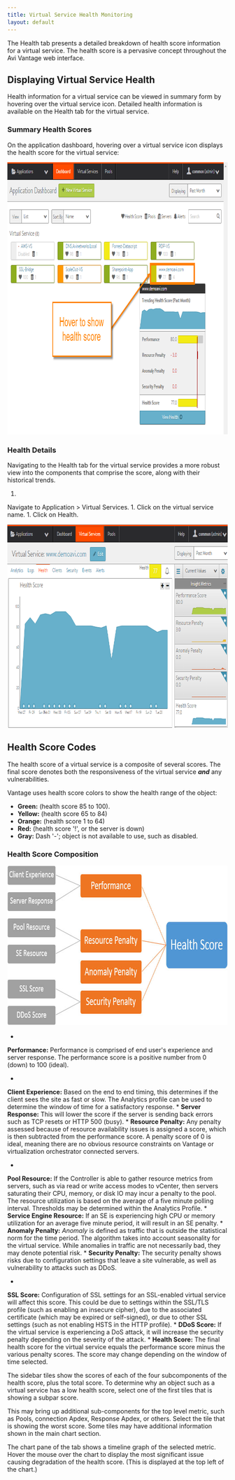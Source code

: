 ```yaml
---
title: Virtual Service Health Monitoring
layout: default
---
```

The Health tab presents a detailed breakdown of health score information for a virtual service. The health score is a pervasive concept throughout the Avi Vantage web interface.

## Displaying Virtual Service Health

Health information for a virtual service can be viewed in summary form by hovering over the virtual service icon. Detailed health information is available on the Health tab for the virtual service.

### Summary Health Scores

On the application dashboard, hovering over a virtual service icon displays the health score for the virtual service:

<a href="img/vs-health-hover.png"><img src="img/vs-health-hover.png" alt="vs-health-hover" width="911" height="622"></a>

### Health Details

Navigating to the Health tab for the virtual service provides a more robust view into the components that comprise the score, along with their historical trends.

1. 
Navigate to Application > Virtual Services.
1. 
Click on the virtual service name.
1. 
Click on Health.

<a href="img/vs-health-tab.png"><img src="img/vs-health-tab.png" alt="vs-health-tab" width="875" height="465"></a>

## Health Score Codes

The health score of a virtual service is a composite of several scores. The final score denotes both the responsiveness of the virtual service ***and*** any vulnerabilities.

Vantage uses health score colors to show the health range of the object:

* **Green:** (health score 85 to 100).
* **Yellow:** (health score 65 to 84)
* **Orange:** (health score 1 to 64)
* **Red:** (health score '!', or the server is down)
* **Gray:** Dash '-'; object is not available to use, such as disabled.

### Health Score Composition

<a href="img/apps_vs_insight.jpg"><img src="img/apps_vs_insight.jpg" alt="VS Insight" width="768" height="365"></a>

* 
**Performance:** Performance is comprised of end user's experience and server response. The performance score is a positive number from 0 (down) to 100 (ideal).

* 
**Client Experience:** Based on the end to end timing, this determines if the client sees the site as fast or slow. The Analytics profile can be used to determine the window of time for a satisfactory response.
* 
**Server Response:** This will lower the score if the server is sending back errors such as TCP resets or HTTP 500 (busy).
* 
**Resource Penalty:** Any penalty assessed because of resource availability issues is assigned a score, which is then subtracted from the performance score. A penalty score of 0 is ideal, meaning there are no obvious resource constraints on Vantage or virtualization orchestrator connected servers.

* 
**Pool Resource:** If the Controller is able to gather resource metrics from servers, such as via read or write access modes to vCenter, then servers saturating their CPU, memory, or disk IO may incur a penalty to the pool. The resource utilization is based on the average of a five minute polling interval. Thresholds may be determined within the Analytics Profile.
* 
**Service Engine Resource:** If an SE is experiencing high CPU or memory utilization for an average five minute period, it will result in an SE penalty.
* 
**Anomaly Penalty:** *Anomaly* is defined as traffic that is outside the statistical norm for the time period. The algorithm takes into account seasonality for the virtual service. While anomalies in traffic are not necessarily bad, they may denote potential risk.
* 
**Security Penalty:** The security penalty shows risks due to configuration settings that leave a site vulnerable, as well as vulnerability to attacks such as DDoS.

* 
**SSL Score:** Configuration of SSL settings for an SSL-enabled virtual service will affect this score. This could be due to settings within the SSL/TLS profile (such as enabling an insecure cipher), due to the associated certificate (which may be expired or self-signed), or due to other SSL settings (such as not enabling HSTS in the HTTP profile).
* 
**DDoS Score:** If the virtual service is experiencing a DoS attack, it will increase the security penalty depending on the severity of the attack.
* 
**Health Score:** The final health score for the virtual service equals the performance score minus the various penalty scores. The score may change depending on the window of time selected.

The sidebar tiles show the scores of each of the four subcomponents of the health score, plus the total score. To determine why an object such as a virtual service has a low health score, select one of the first tiles that is showing a subpar score.

This may bring up additional sub-components for the top level metric, such as Pools, connection Apdex, Response Apdex, or others. Select the tile that is showing the worst score. Some tiles may have additional information shown in the main chart section.

The chart pane of the tab shows a timeline graph of the selected metric. Hover the mouse over the chart to display the most significant issue causing degradation of the health score. (This is displayed at the top left of the chart.)